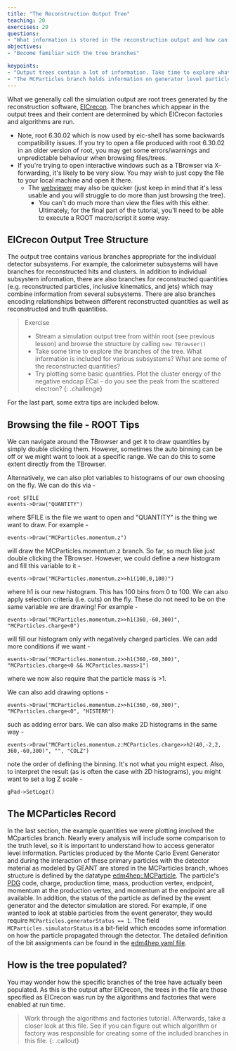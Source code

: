 ```yaml
---
title: "The Reconstruction Output Tree"
teaching: 20
exercises: 20
questions:
- "What information is stored in the reconstruction output and how can we access it?"
objectives:
- "Become familiar with the tree branches"

keypoints:
- "Output trees contain a lot of information. Take time to explore what is available, identify what you want to try and do, find the relevant branches."
- "The MCParticles branch holds information on generator level particles, critical for use in comparing to what we actually detect!"
---
```

<!--
  Commenting out for now until the final content of this part of the lesson is decided. Leaning towards not including the locating factory/algorithm as a core part of the tutorial. - SJDK 29/03/24
- "Locate the EICrecon factory/algorithm used to fill a specific branch"
- "Become familiar with the edm4hep and edm4eic data models"
- "Understand associations and relations"
-->

What we generally call the simulation output are root trees generated by the reconstruction software, [EICrecon](https://github.com/eic/EICrecon/tree/main). The branches which appear in the output trees and their content are determined by which EICrecon factories and algorithms are run.

- Note, root 6.30.02 which is now used by eic-shell has some backwards compatibility issues. If you try to open a file produced with root 6.30.02 in an older version of root, you may get some errors/warnings and unpredictable behaviour when browsing files/trees.
- If you're trying to open interactive windows such as a TBrowser via X-forwarding, it's likely to be very slow. You may wish to just copy the file to your local machine and open it there. 
  - The [webviewer](https://eic.phy.anl.gov/geoviewer/) may also be quicker (just keep in mind that it's less usable and you will struggle to do more than just browsing the tree). 
    - You can't do much more than view the files with this either. Ultimately, for the final part of the tutorial, you'll need to be able to execute a ROOT macro/script it some way.

## EICrecon Output Tree Structure

The output tree contains various branches appropriate for the individual detector subsystems. For example, the calorimeter subsystems will have branches for reconstructed hits and clusters. In addition to individual subsystem information, there are also branches for reconstructed quantities (e.g. reconstructed particles, inclusive kinematics, and jets) which may combine information from several subsystems. There are also branches encoding relationships between different reconstructed quantities as well as reconstructed and truth quantities. 

> Exercise
> - Stream a simulation output tree from within root (see previous lesson) and browse the structure by calling `new TBrowser()`
> - Take some time to explore the branches of the tree. What information is included for various subsystems? What are some of the reconstructed quantities?
> - Try plotting some basic quantities. Plot the cluster energy of the negative endcap ECal - do you see the peak from the scattered electron?
{: .challenge}

For the last part, some extra tips are included below.

## Browsing the file - ROOT Tips

We can navigate around the TBrowser and get it to draw quantities by simply double clicking them. However, sometimes the auto binning can be off or we might want to look at a specific range. We can do this to some extent directly from the TBrowser.

Alternatively, we can also plot variables to histograms of our own choosing on the fly. We can do this via -

```console
root $FILE
events->Draw("QUANTITY")
```
where $FILE is the file we want to open and "QUANTITY" is the thing we want to draw. For example -

```console
events->Draw("MCParticles.momentum.z")
```
will draw the MCParticles.momentum.z branch. So far, so much like just double clicking the TBrowser. However, we could define a new histogram and fill this variable to it -

```console
events->Draw("MCParticles.momentum.z>>h1(100,0,100)")
```
where h1 is our new histogram. This has 100 bins from 0 to 100. We can also apply selection criteria (i.e. cuts) on the fly. These do not need to be on the same variable we are drawing! For example -

```console
events->Draw("MCParticles.momentum.z>>h1(360,-60,300)", "MCParticles.charge<0")
```
will fill our histogram only with negatively charged particles. We can add more conditions if we want -

```console
events->Draw("MCParticles.momentum.z>>h1(360,-60,300)", "MCParticles.charge<0 && MCParticles.mass>1")
```
where we now also require that the particle mass is >1.

We can also add drawing options -

```console
events->Draw("MCParticles.momentum.z>>h1(360,-60,300)", "MCParticles.charge<0", "HISTERR")
```
such as adding error bars. We can also make 2D histograms in the same way -

```console
events->Draw("MCParticles.momentum.z:MCParticles.charge>>h2(40,-2,2, 360,-60,300)", "", "COLZ")
```
note the order of defining the binning. It's not what you might expect. Also, to interpret the result (as is often the case with 2D histograms), you might want to set a log Z scale -

```console
gPad->SetLogz()
```
## The MCParticles Record

In the last section, the example quantities we were plotting involved the MCparticles branch. Nearly every analysis will include some comparison to the truth level, so it is important to understand how to access generator level information. Particles produced by the Monte Carlo Event Generator and during the interaction of these primary particles with the detector material as modeled by GEANT are stored in the MCParticles branch, whoes structure is defined by the datatype [edm4hep::MCParticle](https://github.com/key4hep/EDM4hep/blob/main/edm4hep.yaml#L140). The particle's [PDG](https://pdg.lbl.gov/2020/reviews/rpp2020-rev-monte-carlo-numbering.pdf) code, charge, production time, mass, production vertex, endpoint, momentum at the production vertex, and momentum at the endpoint are all available. In addition, the status of the particle as defined by the event generator and the detector simulation are stored. For example, if one wanted to look at stable particles from the event generator, they would require `MCParticles.generatorStatus == 1`. The field `MCParticles.simulatorStatus` is a bit-field which encodes some information on how the particle propagated through the detector. The detailed definition of the bit assignments can be found in the [edm4hep yaml file](https://github.com/key4hep/EDM4hep/blob/main/edm4hep.yaml#L140).

## How is the tree populated?

You may wonder how the specific branches of the tree have actually been populated. As this is the output after EICrecon, the trees in the file are those specified as EICrecon was run by the algorithms and factories that were enabled at run time.

> Work through the algorithms and factories tutorial. Afterwards, take a closer look at this file.
> See if you can figure out which algorithm or factory was responsible for creating some of the included branches in this file.
{: .callout}
